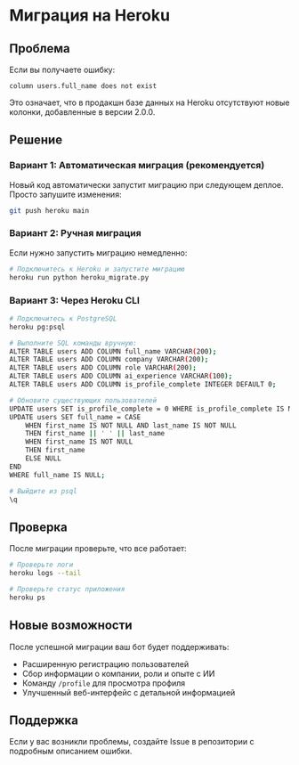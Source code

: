 # Миграция на Heroku

## Проблема
Если вы получаете ошибку:
```
column users.full_name does not exist
```

Это означает, что в продакшн базе данных на Heroku отсутствуют новые колонки, добавленные в версии 2.0.0.

## Решение

### Вариант 1: Автоматическая миграция (рекомендуется)
Новый код автоматически запустит миграцию при следующем деплое. Просто запушите изменения:

```bash
git push heroku main
```

### Вариант 2: Ручная миграция
Если нужно запустить миграцию немедленно:

```bash
# Подключитесь к Heroku и запустите миграцию
heroku run python heroku_migrate.py
```

### Вариант 3: Через Heroku CLI
```bash
# Подключитесь к PostgreSQL
heroku pg:psql

# Выполните SQL команды вручную:
ALTER TABLE users ADD COLUMN full_name VARCHAR(200);
ALTER TABLE users ADD COLUMN company VARCHAR(200);
ALTER TABLE users ADD COLUMN role VARCHAR(200);
ALTER TABLE users ADD COLUMN ai_experience VARCHAR(100);
ALTER TABLE users ADD COLUMN is_profile_complete INTEGER DEFAULT 0;

# Обновите существующих пользователей
UPDATE users SET is_profile_complete = 0 WHERE is_profile_complete IS NULL;
UPDATE users SET full_name = CASE 
    WHEN first_name IS NOT NULL AND last_name IS NOT NULL 
    THEN first_name || ' ' || last_name
    WHEN first_name IS NOT NULL 
    THEN first_name
    ELSE NULL
END
WHERE full_name IS NULL;

# Выйдите из psql
\q
```

## Проверка
После миграции проверьте, что все работает:

```bash
# Проверьте логи
heroku logs --tail

# Проверьте статус приложения
heroku ps
```

## Новые возможности
После успешной миграции ваш бот будет поддерживать:
- Расширенную регистрацию пользователей
- Сбор информации о компании, роли и опыте с ИИ
- Команду `/profile` для просмотра профиля
- Улучшенный веб-интерфейс с детальной информацией

## Поддержка
Если у вас возникли проблемы, создайте Issue в репозитории с подробным описанием ошибки. 